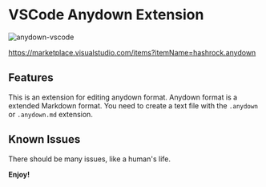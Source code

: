 # VSCode Anydown Extension

![anydown-vscode](https://user-images.githubusercontent.com/3132889/96357998-747da280-113d-11eb-9883-e1c8e45231d5.gif)

https://marketplace.visualstudio.com/items?itemName=hashrock.anydown

## Features

This is an extension for editing anydown format. Anydown format is a extended Markdown format. You need to create a text file with the `.anydown` or  `.anydown.md` extension.

## Known Issues

There should be many issues, like a human's life.

**Enjoy!**
